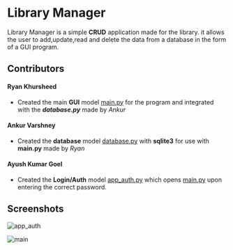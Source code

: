 # Library Manager

Library Manager is a simple **CRUD** application made for the library.
it allows the user to add,update,read and delete the data from 
a database in the form of a GUI program. 


## Contributors
  #### Ryan Khursheed
  - Created the main __GUI__ model [main.py]() for the program and integrated
with the __*database.py*__ made by *Ankur* 
  #### Ankur Varshney 
- Created the __database__ model [database.py]() with __sqlite3__ for use with __main.py__ made by *Ryan*
 #### Ayush Kumar Goel
- Created the __Login/Auth__ model [app_auth.py]() which opens [main.py]() upon entering the correct password.

## Screenshots
![app_auth](https://user-images.githubusercontent.com/75524300/101241579-61d72100-371d-11eb-93c4-6aa5e63137f5.png)

![main](https://user-images.githubusercontent.com/75524300/101241636-eaee5800-371d-11eb-9634-cb757f0ad929.png)
